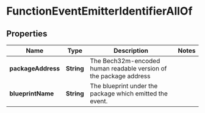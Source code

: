 

# FunctionEventEmitterIdentifierAllOf


## Properties

| Name | Type | Description | Notes |
|------------ | ------------- | ------------- | -------------|
|**packageAddress** | **String** | The Bech32m-encoded human readable version of the package address |  |
|**blueprintName** | **String** | The blueprint under the package which emitted the event. |  |



